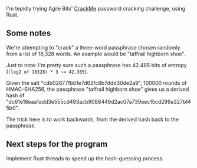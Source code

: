 I'm tepidly trying Agile Bits' [CrackMe](https://github.com/agilebits/crackme) password cracking challenge, using Rust.

## Some notes

We're attempting to "crack" a three-word passphrase chosen randomly from a list of 18,328 words. An example would be "taffrail highborn shoe".

Just to note: I'm pretty sure such a passphrase has 42.485 bits of entropy (`(log2 of 18328) * 3 ~= 42.385`).

Given the salt "cdb02877fbb1e7d62fc8b7ddd30de2a9", 100000 rounds of HMAC-SHA256, the passphrase "taffrail highborn shoe" gives us a derived hash of "dc61e18eaa1add3e555cd493acb9088449d2ac07a739eec15cd299a327bf45b0". 

The trick here is to work backwards, from the derived hash back to the passphrase.

## Next steps for the program

Implement Rust threads to speed up the hash-guessing process.

